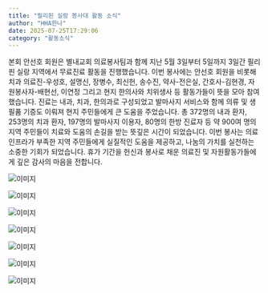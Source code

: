 ```yaml
---
title: "필리핀 실랑 봉사대 활동 소식"
author: "HHA한나"
date: 2025-07-25T17:29:06
category: "활동소식"
---
```


본회 안선호 회원은 별내교회 의료봉사팀과 함께 지난 5월 3일부터 5일까지 3일간 필리핀 실랑 지역에서 무료진료 활동을 진행했습니다. 이번 봉사에는 안선호 회원을 비롯해
치과 의료진-우성호, 설명신, 장병수, 최신헌, 송수진,
약사-전은실, 간호사-김현경, 자원봉사자-배현선, 이연정
그리고 현지 한의사와 치위생사 등 활동가들이 뜻을 모아 참여했습니다.
진료는 내과, 치과, 한의과로 구성되었고 발마사지 서비스와 함께 의류 및 생필품 기증도 이뤄져 현지 주민들에게 큰 도움을 주었습니다.
총 372명의 내과 환자, 253명의 치과 환자, 197명의 발마사지 이용자, 80명의 한방 진료자 등 약 900여 명의 지역 주민들이 치료와 도움의 손길을 받는 뜻깊은 시간이 되었습니다.
이번 봉사는 의료 인프라가 부족한 지역 주민들에게 실질적인 도움을 제공하고, 나눔의 가치를 실천하는 소중한 기회가 되었습니다. 휴가 기간을 헌신과 봉사로 채운 의료진 및 자원활동가들에게 깊은 감사의 마음을 전합니다.

![이미지](/files/attach/images/2025/img-1753547812017-13.png)

![이미지](/files/attach/images/2025/img-1753547811645-1.png)

![이미지](/files/attach/images/2025/img-1753547811645-2.png)

![이미지](/files/attach/images/2025/img-1753547811645-3.png)

![이미지](/files/attach/images/2025/img-1753547811645-4.png)

![이미지](/files/attach/images/2025/img-1753547811645-5.png)

![이미지](/files/attach/images/2025/img-1753547811645-6.png)